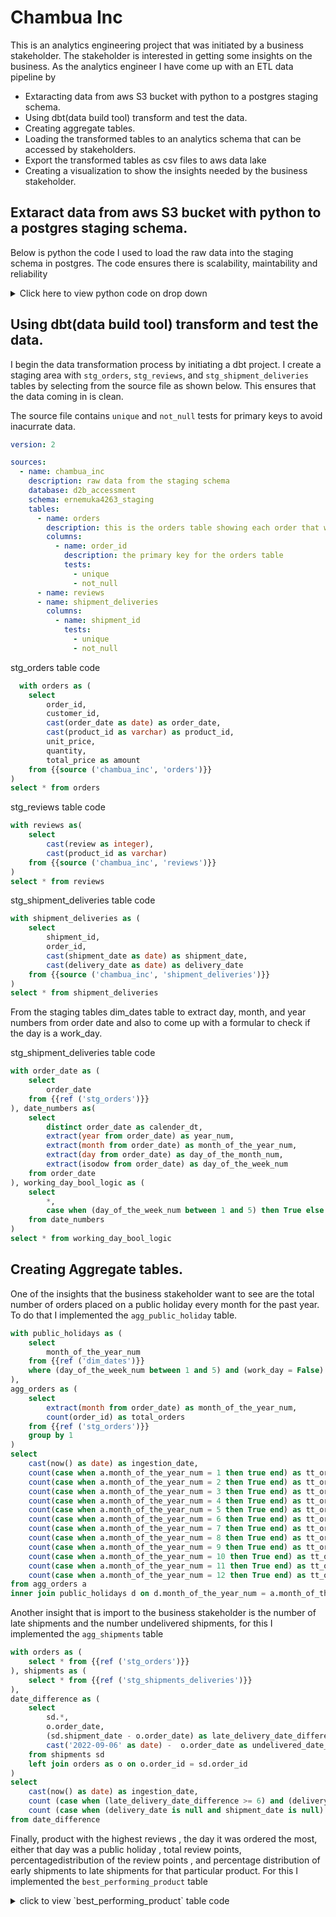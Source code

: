 # Chambua Inc

This is an analytics engineering project that was initiated by a business stakeholder. The stakeholder is interested in getting some insights on the business. As the analytics engineer I have come up with an ETL data pipeline by

- Extaracting data from aws S3 bucket with python to a postgres staging schema.
- Using dbt(data build tool) transform and test the data.
- Creating aggregate tables.
- Loading the transformed tables to an analytics schema that can be accessed by stakeholders.
- Export the transformed tables as csv files to aws data lake
- Creating a visualization to show the insights needed by the business stakeholder.

## Extaract data from aws S3 bucket with python to a postgres staging schema.

Below is python the code I used to load the raw data into the staging schema in postgres. The code ensures there is scalability, maintability and reliability
<details>
  <summary>Click here to view python code on drop down</summary>
  
```python
# Code to extract data from s3 bucket to postgres. 
import boto3
import psycopg2
import pandas as pd
import os

from botocore import UNSIGNED
from botocore.client import Config
from config import host, port, username, password
s3 = boto3.client('s3', config=Config(signature_version=UNSIGNED))
bucket_name = "d2b-internal-assessment-bucket"
response = s3.list_objects(Bucket=bucket_name, Prefix="orders_data")

file_names = ['orders', 'reviews','shipment_deliveries']
prefix="orders_data"
chambua = {}
for file_name in file_names:
  s3.download_file(bucket_name, f"{prefix}/{file_name}.csv", f"{file_name}.csv")
  chambua[file_name] = pd.read_csv(f"{file_name}.csv")

for table in file_names:
  dataframe = chambua[table]
  table_name = table
  column_names = dataframe.columns
  replacements = {
  "object": "VARCHAR",
  "int64": "INTEGER",
  "float64": "NUMERIC",
  "bool": "BOOLEAN",
  "datetime64[ns]": "TIMESTAMP",
  "datetime64[ns, UTC]": "TIMESTAMP WITH TIME ZONE",
  "timedelta64[ns]": "INTERVAL",
  "category": "VARCHAR",
  "UInt8": "SMALLINT",
  "UInt16": "SMALLINT",
  "UInt32": "INTEGER",
  "UInt64": "BIGINT",
  "Int8": "SMALLINT",
  "Int16": "SMALLINT",
  "Int32": "INTEGER",
  "Int64": "BIGINT",
  "float16": "NUMERIC",
  "float32": "NUMERIC",
  "float64": "NUMERIC",
  "bool_": "BOOLEAN",
  "datetime64": "TIMESTAMP",
  "timedelta64": "INTERVAL"
  }

  col_str = ", ".join(["{} {}".format(n, d) for (n, d) in zip(dataframe.columns, dataframe.dtypes.replace(replacements))])

  # Connect to the PostgreSQL database
  connection = psycopg2.connect(
  host= host,
  port=	port,
  user=username,
  password=password,
  database="d2b_accessment",
  )
  cursor = connection.cursor()
  schema_name="ernemuka4263_staging"
  # drop table with the same name
  cursor.execute(f"drop table if exists {schema_name}.{table_name}")
  #create table
  cursor.execute(f"create table {schema_name}.{table_name} ({col_str})")
  #open file in memory
  dataframe.to_csv(table, header=column_names, index=False, encoding='utf-8')
  #opn csv and save it as an object
  chambua_data = open(table)

  SQL_QUERY = """
  COPY {0} FROM STDIN WITH
  CSV
  HEADER
  DELIMITER ','
  """

  cursor.copy_expert(SQL_QUERY.format(f"{schema_name}.{table_name}"), chambua_data)

  connection.commit()
  connection.close()
```

</details>

## Using dbt(data build tool) transform and test the data.

I begin the data transformation process by initiating a dbt project. I create a staging area with `stg_orders`, `stg_reviews`, and `stg_shipment_deliveries` tables by selecting from the source file as shown below. This ensures that the data coming in is clean.

The source file contains `unique` and `not_null` tests for primary keys to avoid inacurrate data. 
  
```yml
version: 2

sources: 
  - name: chambua_inc
    description: raw data from the staging schema
    database: d2b_accessment  
    schema: ernemuka4263_staging  
    tables:
      - name: orders
        description: this is the orders table showing each order that was made.
        columns:
          - name: order_id
            description: the primary key for the orders table
            tests:
              - unique
              - not_null
      - name: reviews
      - name: shipment_deliveries
        columns:
          - name: shipment_id 
            tests:
              - unique
              - not_null
```

stg_orders table code
  
```SQL
  with orders as (
    select 
        order_id,
        customer_id,
        cast(order_date as date) as order_date,
        cast(product_id as varchar) as product_id,
        unit_price,
        quantity,
        total_price as amount
    from {{source ('chambua_inc', 'orders')}}
)
select * from orders
```

stg_reviews table code
  
```SQL
with reviews as(
    select 
        cast(review as integer),
        cast(product_id as varchar)
    from {{source ('chambua_inc', 'reviews')}}
)
select * from reviews
```

stg_shipment_deliveries table code
  
```SQL
with shipment_deliveries as (
    select 
        shipment_id,
        order_id,
        cast(shipment_date as date) as shipment_date,
        cast(delivery_date as date) as delivery_date
    from {{source ('chambua_inc', 'shipment_deliveries')}}
)
select * from shipment_deliveries
```

From the staging tables dim_dates table to extract day, month, and year numbers from order date and also to come up with a formular to check if the day is a work_day.

stg_shipment_deliveries table code  

```SQL
with order_date as (
    select
        order_date
    from {{ref ('stg_orders')}}
), date_numbers as(
    select
        distinct order_date as calender_dt,
        extract(year from order_date) as year_num,
        extract(month from order_date) as month_of_the_year_num,
        extract(day from order_date) as day_of_the_month_num,
        extract(isodow from order_date) as day_of_the_week_num
    from order_date
), working_day_bool_logic as (
    select
        *,
        case when (day_of_the_week_num between 1 and 5) then True else False end as work_day
    from date_numbers
)
select * from working_day_bool_logic
```

## Creating Aggregate tables.

One of the insights that the business stakeholder want to see are the total number of orders placed on a public holiday every month for the past year. To do that I implemented the `agg_public_holiday` table.

```sql
with public_holidays as (
	select
		month_of_the_year_num
	from {{ref ('dim_dates')}}
	where (day_of_the_week_num between 1 and 5) and (work_day = False)
),
agg_orders as (
    select 
		extract(month from order_date) as month_of_the_year_num,
		count(order_id) as total_orders  
	from {{ref ('stg_orders')}}
	group by 1
)
select  
	cast(now() as date) as ingestion_date,
    count(case when a.month_of_the_year_num = 1 then true end) as tt_order_hol_jan,
    count(case when a.month_of_the_year_num = 2 then True end) as tt_order_hol_feb,
    count(case when a.month_of_the_year_num = 3 then True end) as tt_order_hol_mar,
    count(case when a.month_of_the_year_num = 4 then True end) as tt_order_hol_apr,
    count(case when a.month_of_the_year_num = 5 then True end) as tt_order_hol_may,
    count(case when a.month_of_the_year_num = 6 then True end) as tt_order_hol_jun,
    count(case when a.month_of_the_year_num = 7 then True end) as tt_order_hol_jul,
    count(case when a.month_of_the_year_num = 8 then True end) as tt_order_hol_aug,
    count(case when a.month_of_the_year_num = 9 then True end) as tt_order_hol_sep,
    count(case when a.month_of_the_year_num = 10 then True end) as tt_order_hol_oct,
    count(case when a.month_of_the_year_num = 11 then True end) as tt_order_hol_nov,
    count(case when a.month_of_the_year_num = 12 then True end) as tt_order_hol_dec
from agg_orders a 
inner join public_holidays d on d.month_of_the_year_num = a.month_of_the_year_num
```
Another insight that is import to the business stakeholder is the number of late shipments and the number undelivered shipments, for this I implemented the `agg_shipments` table

```sql
with orders as (
    select * from {{ref ('stg_orders')}}
), shipments as (
    select * from {{ref ('stg_shipments_deliveries')}}
),
date_difference as (	
	select 
		sd.*,
		o.order_date,
		(sd.shipment_date - o.order_date) as late_delivery_date_difference,
		cast('2022-09-06' as date) -  o.order_date as undelivered_date_difference
	from shipments sd
	left join orders as o on o.order_id = sd.order_id
)
select 
	cast(now() as date) as ingestion_date,
	count (case when (late_delivery_date_difference >= 6) and (delivery_date is null) then true end) as tt_late_shipments,
	count (case when (delivery_date is null and shipment_date is null) and (undelivered_date_difference > 15) then true end) as tt_undelivered_shipmnets
from date_difference
```

Finally, product with the highest reviews , the day it was ordered the most, either that day was a public holiday , total review points, percentagedistribution of the review points , and percentage distribution of early shipments to late shipments for that particular product. For this I implemented the `best_performing_product` table

<details>
  <summary>click to view `best_performing_product` table code</summary>

```sql
with 
orders as (
	select * from {{ref ('stg_orders')}}
),
reviews as (
	select * from {{ref ('stg_reviews')}}
),
dim_dates as (
	select * from {{ref ('dim_dates')}} 
),
agg_shipments as (
	select * from {{ref ('agg_shipments')}}
)
,total_reviews as(
	select 
		product_id, 
		sum(review) as total_reviews, 
		rank() over(order by sum(review) desc ) as ranking
	from reviews
	group by 1	 
	
)
,get_most_ordered_date as (
	select
		tr.product_id,
		o.order_date,
		total_reviews as total_review_points,
		count(o.order_id) as number_of_orders,
		rank() over(order by count(o.order_id) desc) as order_ranking
	from total_reviews tr
	left join orders o on o.product_id = tr.product_id
	where tr.ranking = 1
	group by 1,2,3
	order by 5
)
-- select sum(review) from reviews
select
	cast(now() as date) as ingestion_date,
	gmo.product_id,
	gmo.order_date,
	case when (day_of_the_week_num between 1 and 5) and (work_day = False) then True else false end as is_public_holiday,
	gmo.total_review_points,
	(gmo.total_review_points/(select sum(review) from reviews)) * 100 as pct_dist_review_points,
	(ag.tt_late_shipments/ag.tt_undelivered_shipmnets) * 100 as pct_dist_early_to_late_shipments
from get_most_ordered_date as gmo
left join dim_dates as d on gmo.order_date = d.calender_dt
left join agg_shipments ag on ag.ingestion_date = cast(now() as date)
where gmo.order_ranking = 1
group by 1,2,3,4,5,7
```	

</details>

